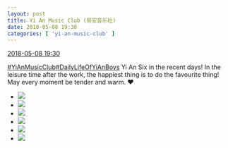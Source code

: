 ```yaml
---
layout: post
title: Yi An Music Club (易安音乐社)
date: 2018-05-08 19:30
categories: [ 'yi-an-music-club' ]
---
```


<div class="weibo-info">
  <a href="https://weibo.com/6094546964/GfJcCeKDj">2018-05-08 19:30</a>
</div>

[#YiAnMusicClub](https://weibo.com/p/100808beae2e3e05b17b64f63ebedca39f19b2/super_index)[#DailyLifeOfYiAnBoys](https://weibo.com/p/100808bf13d14673176f6dffac5481debd621e) Yi An Six in the recent days! In the leisure time after the work, the happiest thing is to do the favourite thing! May every moment be tender and warm. ❤️

<!-- more -->

<ul class="weibo-pic-list-2">
  <li class="weibo-pic">
    <a href="//wx2.sinaimg.cn/mw690/006Es64Aly1fr45qxa48aj31jk2bcqv5.jpg"><img src="//wx2.sinaimg.cn/thumb150/006Es64Aly1fr45qxa48aj31jk2bcqv5.jpg"/></a>
  </li>
  <li class="weibo-pic">
    <a href="//wx4.sinaimg.cn/mw690/006Es64Aly1fr45qn0wlzj32bc1jke81.jpg"><img src="//wx4.sinaimg.cn/thumb150/006Es64Aly1fr45qn0wlzj32bc1jke81.jpg"/></a>
  </li>
  <li class="weibo-pic">
    <a href="//wx2.sinaimg.cn/mw690/006Es64Aly1fr45qparl4j32bc1jkqv5.jpg"><img src="//wx2.sinaimg.cn/thumb150/006Es64Aly1fr45qparl4j32bc1jkqv5.jpg"/></a>
  </li>
  <li class="weibo-pic">
    <a href="//wx3.sinaimg.cn/mw690/006Es64Aly1fr45r0uq6lj31111jkb2a.jpg"><img src="//wx3.sinaimg.cn/thumb150/006Es64Aly1fr45r0uq6lj31111jkb2a.jpg"/></a>
  </li>
  <li class="weibo-pic">
    <a href="//wx2.sinaimg.cn/mw690/006Es64Aly1fr45ql1bzrj31111jknhp.jpg"><img src="//wx2.sinaimg.cn/thumb150/006Es64Aly1fr45ql1bzrj31111jknhp.jpg"/></a>
  </li>
  <li class="weibo-pic">
    <a href="//wx3.sinaimg.cn/mw690/006Es64Aly1fr45qv0unpj32bc1jke86.jpg"><img src="//wx3.sinaimg.cn/thumb150/006Es64Aly1fr45qv0unpj32bc1jke86.jpg"/></a>
  </li>
</ul>
